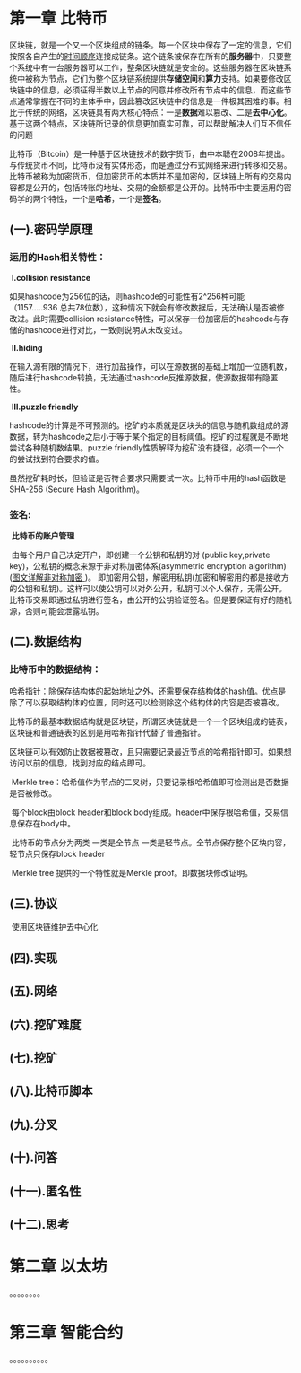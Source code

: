 # 第一章 比特币

​		区块链，就是一个又一个区块组成的链条。每一个区块中保存了一定的信息，它们按照各自产生的[时间顺序](https://baike.baidu.com/item/时间顺序/303698?fromModule=lemma_inlink)连接成链条。这个链条被保存在所有的**服务器**中，只要整个系统中有一台服务器可以工作，整条区块链就是安全的。这些服务器在区块链系统中被称为节点，它们为整个区块链系统提供**存储空间**和**算力**支持。如果要修改区块链中的信息，必须征得半数以上节点的同意并修改所有节点中的信息，而这些节点通常掌握在不同的主体手中，因此篡改区块链中的信息是一件极其困难的事。相比于传统的网络，区块链具有两大核心特点：一是**数据**难以篡改、二是**去中心化**。基于这两个特点，区块链所记录的信息更加真实可靠，可以帮助解决人们互不信任的问题

​		比特币（Bitcoin）是一种基于区块链技术的数字货币，由中本聪在2008年提出。与传统货币不同，比特币没有实体形态，而是通过分布式网络来进行转移和交易。比特币被称为加密货币，但加密货币的本质并不是加密的，区块链上所有的交易内容都是公开的，包括转账的地址、交易的金额都是公开的。比特币中主要运用的密码学的两个特性，一个是**哈希**，一个是**签名**。

## 	(一).密码学原理

### 				运用的Hash相关特性：

​				**Ⅰ.collision resistance**

​					如果hashcode为256位的话，则hashcode的可能性有2^256种可能（1157.....936 总共78位数），这种情况下就会有修改数据后，无法确认是否被修改过。此时需要collision resistance特性，可以保存一份加密后的hashcode与存储的hashcode进行对比，一致则说明从未改变过。

​				**Ⅱ.hiding**

​					在输入源有限的情况下，进行加盐操作，可以在源数据的基础上增加一位随机数，随后进行hashcode转换，无法通过hashcode反推源数据，使源数据带有隐匿性。

​				**Ⅲ.puzzle friendly**

​						hashcode的计算是不可预测的。挖矿的本质就是区块头的信息与随机数组成的源数据，转为hashcode之后小于等于某个指定的目标阈值。挖矿的过程就是不断地尝试各种随机数结果。puzzle friendly性质解释为挖矿没有捷径，必须一个一个的尝试找到符合要求的值。

​						虽然挖矿耗时长，但验证是否符合要求只需要试一次。比特币中用的hash函数是SHA-256 (Secure Hash Algorithm)。

### 		签名:

​			**比特币的账户管理**

​					由每个用户自己决定开户，即创建一个公钥和私钥的对 (public key,private key)，公私钥的概念来源于非对称加密体系(asymmetric encryption algorithm) ([图文详解非对称加密 ](https://zhuanlan.zhihu.com/p/436455172))。 即加密用公钥，解密用私钥(加密和解密用的都是接收方的公钥和私钥)。这样可以使公钥可以对外公开，私钥可以个人保存，无需公开。比特币交易即通过私钥进行签名，由公开的公钥验证签名。但是要保证有好的随机源，否则可能会泄露私钥。

## 	(二).数据结构

### 		比特币中的数据结构：

​			哈希指针：除保存结构体的起始地址之外，还需要保存结构体的hash值。优点是除了可以获取结构体的位置，同时还可以检测除这个结构体的内容是否被篡改。

​			比特币的最基本数据结构就是区块链，所谓区块链就是一个一个区块组成的链表，区块链和普通链表的区别是用哈希指针代替了普通指针。

​			区块链可以有效防止数据被篡改，且只需要记录最近节点的哈希指针即可。如果想访问以前的信息，找到对应的结点即可。

​			Merkle tree：哈希值作为节点的二叉树，只要记录根哈希值即可检测出是否数据是否被修改。

​			每个block由block header和block body组成。header中保存根哈希值，交易信息保存在body中。

​			比特币的节点分为两类 一类是全节点 一类是轻节点。全节点保存整个区块内容，轻节点只保存block header

​			Merkle tree 提供的一个特性就是Merkle proof。即数据块修改证明。

## 	(三).协议

​		使用区块链维护去中心化

## 	(四).实现

## 	(五).网络

## 	(六).挖矿难度

## 	(七).挖矿

## 	(八).比特币脚本

## 	(九).分叉

## 	(十).问答

## 	(十一).匿名性

## 	(十二).思考









# 第二章 以太坊

。。。。。。。。













# 第三章 智能合约

。。。。。。。。。。